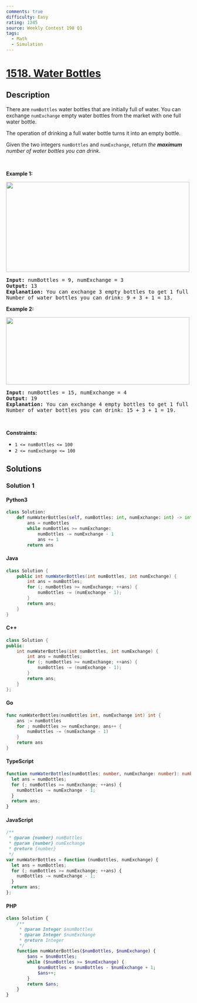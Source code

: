 ```yaml
---
comments: true
difficulty: Easy
rating: 1245
source: Weekly Contest 198 Q1
tags:
  - Math
  - Simulation
---
```


<!-- problem:start -->

# [1518. Water Bottles](https://leetcode.com/problems/water-bottles)

## Description

<!-- description:start -->

<p>There are <code>numBottles</code> water bottles that are initially full of water. You can exchange <code>numExchange</code> empty water bottles from the market with one full water bottle.</p>

<p>The operation of drinking a full water bottle turns it into an empty bottle.</p>

<p>Given the two integers <code>numBottles</code> and <code>numExchange</code>, return <em>the <strong>maximum</strong> number of water bottles you can drink</em>.</p>

<p>&nbsp;</p>
<p><strong class="example">Example 1:</strong></p>
<img alt="" src="https://fastly.jsdelivr.net/gh/doocs/leetcode@main/solution/1500-1599/1518.Water%20Bottles/images/sample_1_1875.png" style="width: 500px; height: 245px;" />
<pre>
<strong>Input:</strong> numBottles = 9, numExchange = 3
<strong>Output:</strong> 13
<strong>Explanation:</strong> You can exchange 3 empty bottles to get 1 full water bottle.
Number of water bottles you can drink: 9 + 3 + 1 = 13.
</pre>

<p><strong class="example">Example 2:</strong></p>
<img alt="" src="https://fastly.jsdelivr.net/gh/doocs/leetcode@main/solution/1500-1599/1518.Water%20Bottles/images/sample_2_1875.png" style="width: 500px; height: 183px;" />
<pre>
<strong>Input:</strong> numBottles = 15, numExchange = 4
<strong>Output:</strong> 19
<strong>Explanation:</strong> You can exchange 4 empty bottles to get 1 full water bottle. 
Number of water bottles you can drink: 15 + 3 + 1 = 19.
</pre>

<p>&nbsp;</p>
<p><strong>Constraints:</strong></p>

<ul>
	<li><code>1 &lt;= numBottles &lt;= 100</code></li>
	<li><code>2 &lt;= numExchange &lt;= 100</code></li>
</ul>

<!-- description:end -->

## Solutions

<!-- solution:start -->

### Solution 1

<!-- tabs:start -->

#### Python3

```python
class Solution:
    def numWaterBottles(self, numBottles: int, numExchange: int) -> int:
        ans = numBottles
        while numBottles >= numExchange:
            numBottles -= numExchange - 1
            ans += 1
        return ans
```

#### Java

```java
class Solution {
    public int numWaterBottles(int numBottles, int numExchange) {
        int ans = numBottles;
        for (; numBottles >= numExchange; ++ans) {
            numBottles -= (numExchange - 1);
        }
        return ans;
    }
}
```

#### C++

```cpp
class Solution {
public:
    int numWaterBottles(int numBottles, int numExchange) {
        int ans = numBottles;
        for (; numBottles >= numExchange; ++ans) {
            numBottles -= (numExchange - 1);
        }
        return ans;
    }
};
```

#### Go

```go
func numWaterBottles(numBottles int, numExchange int) int {
	ans := numBottles
	for ; numBottles >= numExchange; ans++ {
		numBottles -= (numExchange - 1)
	}
	return ans
}
```

#### TypeScript

```ts
function numWaterBottles(numBottles: number, numExchange: number): number {
  let ans = numBottles;
  for (; numBottles >= numExchange; ++ans) {
    numBottles -= numExchange - 1;
  }
  return ans;
}
```

#### JavaScript

```js
/**
 * @param {number} numBottles
 * @param {number} numExchange
 * @return {number}
 */
var numWaterBottles = function (numBottles, numExchange) {
  let ans = numBottles;
  for (; numBottles >= numExchange; ++ans) {
    numBottles -= numExchange - 1;
  }
  return ans;
};
```

#### PHP

```php
class Solution {
    /**
     * @param Integer $numBottles
     * @param Integer $numExchange
     * @return Integer
     */
    function numWaterBottles($numBottles, $numExchange) {
        $ans = $numBottles;
        while ($numBottles >= $numExchange) {
            $numBottles = $numBottles - $numExchange + 1;
            $ans++;
        }
        return $ans;
    }
}
```

<!-- tabs:end -->

<!-- solution:end -->

<!-- problem:end -->
